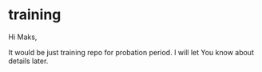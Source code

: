 training
========
Hi Maks,

It would be just training repo for probation period. 
I will let You know about details later. 
